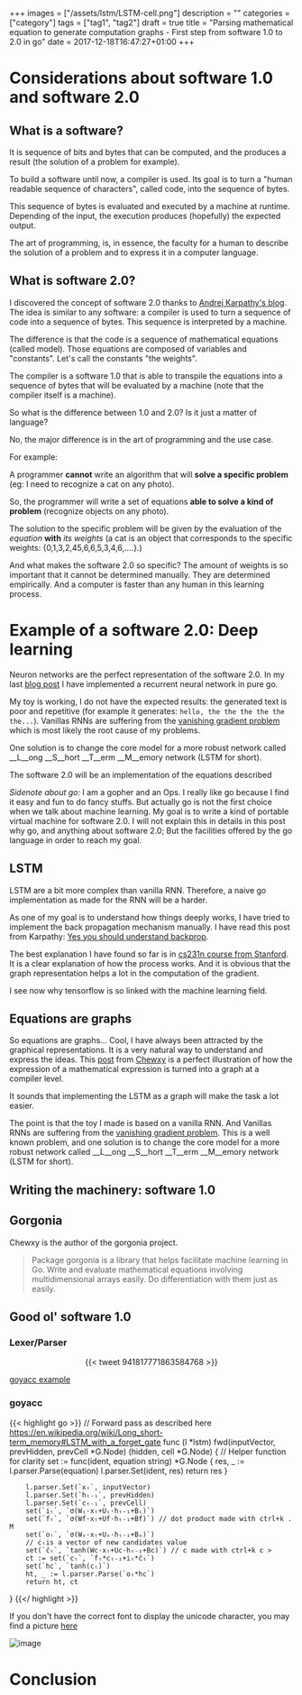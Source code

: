+++
images = ["/assets/lstm/LSTM-cell.png"]
description = ""
categories = ["category"]
tags = ["tag1", "tag2"]
draft = true
title = "Parsing mathematical equation to generate computation graphs - First step from software 1.0 to 2.0 in go"
date = 2017-12-18T16:47:27+01:00
+++


# Considerations about software 1.0 and software 2.0

## What is a software?

It is sequence of bits and bytes that can be computed, and the produces a result (the solution of a problem for example). 

To build a software until now, a compiler is used. Its goal is to turn a "human readable sequence of characters", called code, into the sequence of bytes. 

This sequence of bytes is evaluated and executed by a machine at runtime. Depending of the input, the execution produces (hopefully) the expected output.

The art of programming, is, in essence, the faculty for a human to describe the solution of a problem and to express it in a computer language. 

## What is software 2.0?

I discovered the concept of software 2.0 thanks to [Andrej Karpathy's blog](https://medium.com/@karpathy/software-2-0-a64152b37c35).
The idea is similar to any software: a compiler is used to turn a sequence of code into a sequence of bytes. This sequence is interpreted by a machine.

The difference is that the code is a sequence of mathematical equations (called model). Those equations are composed of variables and "constants". Let's call the constants "the weights".

The compiler is a software 1.0 that is able to transpile the equations into a sequence of bytes that will be evaluated by a machine (note that the compiler itself is a machine).

So what is the difference between 1.0 and 2.0? Is it just a matter of language?

No, the major difference is in the art of programming and the use case. 

For example:

A programmer __cannot__ write an algorithm that will __solve a specific problem__ (eg: I need to recognize a cat on any photo).

So, the programmer will write a set of equations __able to solve a kind of problem__ (recognize objects on any photo). 

The solution to the specific problem will be given by the evaluation of the _equation_ __with__ _its weights_ (a cat is an object that corresponds to the specific weights: {0,1,3,2,45,6,6,5,3,4,6,....}.)

And what makes the software 2.0 so specific? The amount of weights is so important that it cannot be determined manually. They are determined empirically. And a computer is faster than any human in this learning process.

# Example of a software 2.0: Deep learning

Neuron networks are the perfect representation of the software 2.0.
In my last [blog post](/2017/10/29/about-recurrent-neural-network-shakespeare-and-go.html) I have implemented a recurrent neural network in pure go.

My toy is working, I do not have the expected results: the generated text is poor and repetitive (for example it generates: `hello, the the the the the the...`). Vanillas RNNs are suffering from the [vanishing gradient problem](https://en.wikipedia.org/wiki/Vanishing_gradient_problem) which is most likely the root cause of my problems.

One solution is to change the core model for a more robust network called __L__ong __S__hort __T__erm __M__emory network (LSTM for short).

The software 2.0 will be an implementation of the equations described 

_Sidenote about go_: I am a gopher and an Ops. I really like go because I find it easy and fun to do fancy stuffs. But actually go is not the first choice when we talk about machine learning. My goal is to write a kind of portable virtual machine for software 2.0. I will not explain this in details in this post why go, and anything about software 2.0; But the facilities offered by the go language in order to reach my goal.

## LSTM

LSTM are a bit more complex than vanilla RNN. Therefore, a naive go implementation as made for the RNN will be a harder.

As one of my goal is to understand how things deeply works, I have tried to implement the back propagation mechanism manually.
I have read this post from Karpathy: [Yes you should understand backprop](https://medium.com/@karpathy/yes-you-should-understand-backprop-e2f06eab496b).

The best explanation I have found so far is in [cs231n course from Stanford](http://cs231n.github.io/optimization-2/).
It is a clear explanation of how the process works. And it is obvious that the graph representation helps a lot in the computation of the gradient.

I see now why tensorflow is so linked with the machine learning field.

## Equations are graphs

So equations are graphs... Cool, I have always been attracted by the graphical representations. It is a very natural way to understand and express the ideas. This [post](http://gopherdata.io/post/deeplearning_in_go_part_1/) from [Chewxy](https://twitter.com/chewxy) is a perfect illustration of how the expression of a mathematical expression is turned into a graph at a compiler level.

It sounds that implementing the LSTM as a graph will make the task a lot easier. 

The point is that the toy I made is based on a vanilla RNN. And Vanillas RNNs are suffering from the [vanishing gradient problem](https://en.wikipedia.org/wiki/Vanishing_gradient_problem).
This is a well known problem, and one solution is to change the core model for a more robust network called __L__ong __S__hort __T__erm __M__emory network (LSTM for short).

## Writing the machinery: software 1.0
## Gorgonia

Chewxy is the author of the gorgonia project. 

> Package gorgonia is a library that helps facilitate machine learning in Go. Write and evaluate mathematical equations involving multidimensional arrays easily. Do differentiation with them just as easily.

## Good ol' software 1.0

### Lexer/Parser

<center>  
{{< tweet 941817771863584768 >}}
</center>

[goyacc example](https://github.com/golang/tools/tree/master/cmd/goyacc/testdata/expr)

### goyacc

{{< highlight go >}}
// Forward pass as described here https://en.wikipedia.org/wiki/Long_short-term_memory#LSTM_with_a_forget_gate
func (l *lstm) fwd(inputVector, prevHidden, prevCell *G.Node) (hidden, cell *G.Node) {
        // Helper function for clarity
        set := func(ident, equation string) *G.Node {
                res, _ := l.parser.Parse(equation)
                l.parser.Set(ident, res)
                return res 
        } 

        l.parser.Set(`xₜ`, inputVector)
        l.parser.Set(`hₜ₋₁`, prevHidden)
        l.parser.Set(`cₜ₋₁`, prevCell)
        set(`iₜ`, `σ(Wᵢ·xₜ+Uᵢ·hₜ₋₁+Bᵢ)`)
        set(`fₜ`, `σ(Wf·xₜ+Uf·hₜ₋₁+Bf)`) // dot product made with ctrl+k . M
        set(`oₜ`, `σ(Wₒ·xₜ+Uₒ·hₜ₋₁+Bₒ)`)
        // ċₜis a vector of new candidates value
        set(`ĉₜ`, `tanh(Wc·xₜ+Uc·hₜ₋₁+Bc)`) // c made with ctrl+k c >
        ct := set(`cₜ`, `fₜ*cₜ₋₁+iₜ*ĉₜ`)
        set(`hc`, `tanh(cₜ)`)
        ht, _ := l.parser.Parse(`oₜ*hc`)
        return ht, ct
}
{{</ highlight >}}

If you don't have the correct font to display the unicode character, you may find a picture [here](/assets/lstm/uni-code.png)

![image](/assets/lstm/LSTM.png)

# Conclusion

